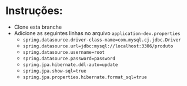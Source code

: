# Instruções: 

  - Clone esta branche
  - Adicione as seguintes linhas no arquivo  `application-dev.properties`
      - `spring.datasource.driver-class-name=com.mysql.cj.jdbc.Driver`
      - `spring.datasource.url=jdbc:mysql://localhost:3306/produto`
      - `spring.datasource.username=root`
      - `spring.datasource.password=password`
      - `spring.jpa.hibernate.ddl-auto=update`
      - `spring.jpa.show-sql=true`
      - `spring.jpa.properties.hibernate.format_sql=true`

